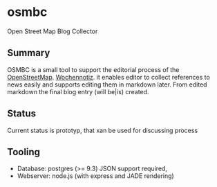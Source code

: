 # osmbc
Open Street Map Blog Collector
## Summary
OSMBC is a small tool to support the editorial process of the [OpenStreetMap](www.openstreetmap.org). [Wochennotiz](blog.openstreetmap.de).
it enables editor to collect references to news easily and supports editing them in markdown later.
From edited markdown the final blog entry (will be|is) created.
## Status 
Current status is prototyp, that xan be used for discussing process
## Tooling
* Database: postgres (>= 9.3) JSON support required, 
* Webserver: node.js (with express and JADE rendering)
